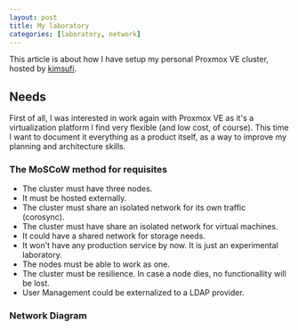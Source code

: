 ```yaml
---
layout: post
title: My laboratory
categories: [laboratory, network]
---
```


This article is about how I have setup my personal Proxmox VE cluster, hosted by [kimsufi](https://kimsufi.com).

## Needs

First of all, I was interested in work again with Proxmox VE as it's a virtualization platform I find very flexible (and low cost, of course).  This time I want to document it everything as a product itself, as a way to improve my planning and architecture skills.

### The MoSCoW method for requisites

- The cluster must have three nodes.
- It must be hosted externally.
- The cluster must share an isolated network for its own traffic (corosync).
- The cluster must have share an isolated network for virtual machines.
- It could have a shared network for storage needs.
- It won't have any production service by now.  It is just an experimental laboratory.
- The nodes must be able to work as one.
- The cluster must be resilience.  In case a node dies, no functionallity will be lost.
- User Management could be externalized to a LDAP provider.

### Network Diagram




